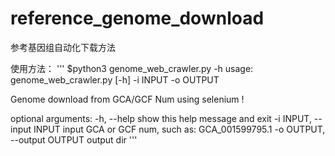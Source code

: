 # reference_genome_download
参考基因组自动化下载方法

使用方法：
'''
$python3 genome_web_crawler.py -h
usage: genome_web_crawler.py [-h] -i INPUT -o OUTPUT

Genome download from GCA/GCF Num using selenium !

optional arguments:
  -h, --help            show this help message and exit
  -i INPUT, --input INPUT
                        input GCA or GCF num, such as: GCA_001599795.1
  -o OUTPUT, --output OUTPUT
                        output dir
'''